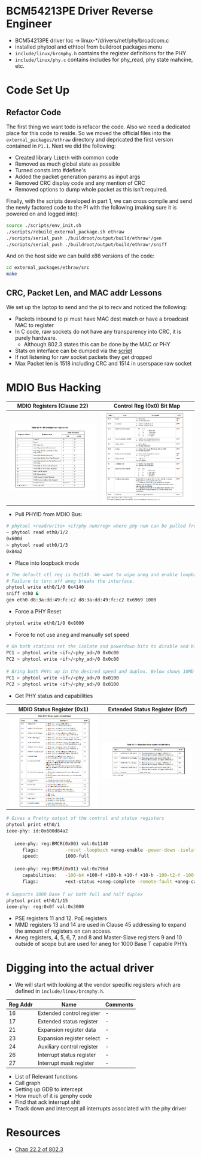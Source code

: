 # BCM54213PE Driver Reverse Engineer

* BCM54213PE driver loc -> linux-*/drivers/net/phy/broadcom.c
* installed phytool and ethtool from buildroot packages menu
* `include/linux/brcmphy.h` contains the register definitions for the PHY
* `include/linux/phy.c` contains includes for phy_read, phy state mahcine, etc.

# Code Set Up

## Refactor Code

The first thing we want todo is refacor the code. Also we need a dedicated place for this code to reside. So we moved the official files into the `external_packages/ethraw` directory and depricated the first version contained in `P1.1`. Next we did the following:

* Created library `libEth` with common code
* Removed as much global state as possible
* Turned consts into #define's
* Added the packet generation params as input args
* Removed CRC display code and any mention of CRC
* Removed options to dump whole packet as this isn't required.

Finally, with the scripts developed in part 1, we can cross compile and send the newly factored code to the PI with the following (making sure it is powered on and logged into):

```bash
source ./scripts/env_init.sh
./scripts/rebuild_external_package.sh ethraw
./scripts/serial_push ./buildroot/output/build/ethraw*/gen
./scripts/serial_push ./buildroot/output/build/ethraw*/sniff
```

And on the host side we can build x86 versions of the code:

```bash
cd external_packages/ethraw/src
make
```

## CRC, Packet Len, and MAC addr Lessons

We set up the laptop to send and the pi to recv and noticed the following:

* Packets inbound to pi must have MAC dest match or have a broadcast MAC to register
* In C code, raw sockets do not have any transparency into CRC, it is purely hardware.
    * Although 802.3 states this can be done by the MAC or PHY
* Stats on interface can be dumped via the [script](../scripts/sysfs_net_stat_dump.sh)
* If not listening for raw socket packets they get dropped
* Max Packet len is 1518 including CRC and 1514 in userspace raw socket

# MDIO Bus Hacking
MDIO Registers (Clause 22) | Control Reg (0x0) Bit Map 
:------------:|:------------:
![](../Docs/mdio_c22_reg_table.png) | ![](../Docs/mdio_c22_control_reg.png)

* Pull PHYID from MDIO Bus:
```bash
# phytool <read/write> <if/phy num/reg> where phy num can be pulled from the ethtool util
~ phytool read eth0/1/2
0x600d
~ phytool read eth0/1/3
0x84a2
```

* Place into loopback mode
```bash
# The default ctl reg is 0x1140. We want to wipe aneg and enable loopback so we write 0x4140
# Failure to turn off aneg breaks the interface.
phytool write eth0/1/0 0x4140
sniff eth0 &
gen eth0 d8:3a:dd:49:fc:c2 d8:3a:dd:49:fc:c2 0x6969 1000
```

* Force a PHY Reset
```bash
phytool write eth0/1/0 0x8000
```

* Force to not use aneg and manually set speed
```bash
# On both stations set the isolate and powerdown bits to disable and block the aneg proc
PC1 > phytool write <if>/<phy_ad>/0 0x0c00
PC2 > phytool write <if>/<phy_ad>/0 0x0c00

# Bring both PHYs up in the desired speed and duplex. Below shows 10Mb - Full operation
PC1 > phytool write <if>/<phy_ad>/0 0x0100
PC2 > phytool write <if>/<phy_ad>/0 0x0100
```

* Get PHY status and capabilities

MDIO Status Register (0x1) | Extended Status Register (0xf) 
:------------:|:------------:
![](../Docs/mdio_c22_status_reg.png) | ![](../Docs/mdio_c22_ext_stat_reg.png)

```bash
# Gives a Pretty output of the control and status registers
phytool print eth0/1
ieee-phy: id:0x600d84a2

   ieee-phy: reg:BMCR(0x00) val:0x1140
      flags:          -reset -loopback +aneg-enable -power-down -isolate -aneg-restart -collision-test
      speed:          1000-full

   ieee-phy: reg:BMSR(0x01) val:0x796d
      capabilities:   -100-b4 +100-f +100-h +10-f +10-h -100-t2-f -100-t2-h
      flags:          +ext-status +aneg-complete -remote-fault +aneg-capable +link -jabber +ext-register

# Supports 1000 Base T w/ both full and half duplex
phytool print eth0/1/15
ieee-phy: reg:0x0f val:0x3000
```

* PSE registers 11 and 12. PoE registers
* MMD registers 13 and 14 are used in Clause 45 addressing to expand the amount of registers on can access.
* Aneg registers, 4, 5, 6, 7, and 8 and  Master-Slave registers 9 and 10 outside of scope but are used for aneg for 1000 Base T capable PHYs


# Digging into the actual driver

* We will start with looking at the vendor specific registers which are defined in `include/linux/brcmphy.h`.

| Reg Addr | Name | Comments |
| --- | --- | --- |
| 16 | Extended control register | - |
| 17 | Extended status register | - |
| 21 | Expansion register data | - |
| 23 | Expansion register select | - |  
| 24 | Auxiliary control register | - |
| 26 | Interrupt status register | - |
| 27 | Interrupt mask register | - |

* List of Relevant functions
* Call graph
* Setting up GDB to intercept
* How much of it is genphy code
* Find that ack interrupt shit
* Track down and intercept all interrupts associated with the phy driver

# Resources
* [Chap 22.2 of 802.3](../Docs/document.pdf)